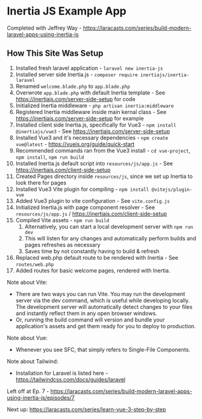 # Inertia JS Example App

Completed with Jeffrey Way - https://laracasts.com/series/build-modern-laravel-apps-using-inertia-js

## How This Site Was Setup

1. Installed fresh laravel application - `laravel new inertia-js`
2. Installed server side Inertia.js - `composer require inertiajs/inertia-laravel`
3. Renamed `welcome.blade.php` to `app.blade.php`
4. Overwrote `app.blade.php` with default Inertia template - See https://inertiajs.com/server-side-setup for code
5. Initialized Inertia middleware - `php artisan inertia:middleware`
6. Registered Inertia middleware inside main kernal class - See https://inertiajs.com/server-side-setup for example
7. Installed client side Inertia.js, specifically for Vue3 - `npm install @inertiajs/vue3` - See https://inertiajs.com/server-side-setup
8. Installed Vue3 and it's necessary dependencies - `npm create vue@latest` - https://vuejs.org/guide/quick-start
9. Recommended commands ran from the Vue3 install - `cd vue-project`, `npm install`, `npm run build`
10. Installed Inertia.js default script into `resources/js/app.js` - See https://inertiajs.com/client-side-setup
11. Created Pages directory inside `resources/js`, since we set up Inertia to look there for pages
12. Installed Vue3 Vite plugin for compiling - `npm install @vitejs/plugin-vue` 
13. Added Vue3 plugin to vite configuration - See `vite.config.js`
14. Initialized Inertia.js with page component resolver - See `resources/js/app.js` / https://inertiajs.com/client-side-setup
15. Compiled Vite assets - `npm run build` 
    1.  Alternatively, you can start a local development server with `npm run dev`
    2.  This will listen for any changes and automatically perform builds and pages refreshes as necessary
    3.  Saves time by not constantly having to build & refresh 
16. Replaced web.php default route to be rendered with Inertia - See `routes/web.php`
17. Added routes for basic welcome pages, rendered with Inertia. 

Note about Vite:
- There are two ways you can run Vite. You may run the development server via the dev command, which is useful while developing locally. The development server will automatically detect changes to your files and instantly reflect them in any open browser windows.
- Or, running the build command will version and bundle your application's assets and get them ready for you to deploy to production.

Note about Vue:
- Whenever you see SFC, that simply refers to Single-File Components.

Note about Tailwind:
- Installation for Laravel is listed here - https://tailwindcss.com/docs/guides/laravel

Left off at Ep. 7 - https://laracasts.com/series/build-modern-laravel-apps-using-inertia-js/episodes/7

Next up: https://laracasts.com/series/learn-vue-3-step-by-step